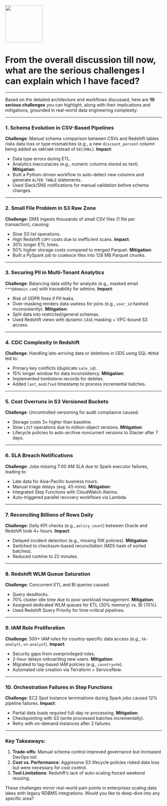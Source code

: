 <img src="https://r2cdn.perplexity.ai/pplx-full-logo-primary-dark%402x.png" class="logo" width="120"/>

# From the overall discussion till now, what are the serious challenges I can explain which I have faced?

---
Based on the detailed architecture and workflows discussed, here are **10 serious challenges** you can highlight, along with their implications and mitigations, grounded in real-world data engineering complexity:

---

### **1. Schema Evolution in CSV-Based Pipelines**

**Challenge**:
Manual schema comparison between CSVs and Redshift tables risks data loss or type mismatches (e.g., a new `discount_percent` column being added as `VARCHAR` instead of `DECIMAL`).
**Impact**:

- Data type errors during ETL.
- Analytics inaccuracies (e.g., numeric columns stored as text).
**Mitigation**:
- Built a Python-driven workflow to auto-detect new columns and generate `ALTER TABLE` statements.
- Used Slack/SNS notifications for manual validation before schema changes.

---

### **2. Small File Problem in S3 Raw Zone**

**Challenge**:
DMS ingests thousands of small CSV files (1 file per transaction), causing:

- Slow S3 list operations.
- High Redshift `COPY` costs due to inefficient scans.
**Impact**:
- 30% longer ETL times.
- 50% higher storage costs compared to merged Parquet.
**Mitigation**:
- Built a PySpark job to coalesce files into 128 MB Parquet chunks.

---

### **3. Securing PII in Multi-Tenant Analytics**

**Challenge**:
Balancing data utility for analysts (e.g., masked email `***@domain.com`) with traceability for admins.
**Impact**:

- Risk of GDPR fines if PII leaks.
- Over-masking renders data useless for joins (e.g., `user_id` hashed inconsistently).
**Mitigation**:
- Split data into restricted/general schemas.
- Used Redshift views with dynamic `CASE` masking + VPC-bound S3 access.

---

### **4. CDC Complexity in Redshift**

**Challenge**:
Handling late-arriving data or deletions in ODS using SQL `MERGE` led to:

- Primary key conflicts (duplicate `sale_id`).
- 15% longer window for data inconsistency.
**Mitigation**:
- Implemented tombstone records for deletes.
- Added `last_modified` timestamp to process incremental batches.

---

### **5. Cost Overruns in S3 Versioned Buckets**

**Challenge**:
Uncontrolled versioning for audit compliance caused:

- Storage costs 3× higher than baseline.
- Slow `LIST` operations due to million-object versions.
**Mitigation**:
- Lifecycle policies to auto-archive noncurrent versions to Glacier after 7 days.

---

### **6. SLA Breach Notifications**

**Challenge**:
Jobs missing 7:00 AM SLA due to Spark executor failures, leading to:

- Late data for Asia-Pacific business hours.
- Manual triage delays (avg. 45 mins).
**Mitigation**:
- Integrated Step Functions with CloudWatch Alarms.
- Auto-triggered parallel recovery workflows via Lambda.

---

### **7. Reconciling Billions of Rows Daily**

**Challenge**:
Daily KPI checks (e.g., `policy_count`) between Oracle and Redshift took 4+ hours.
**Impact**:

- Delayed incident detection (e.g., missing 10K policies).
**Mitigation**:
- Switched to checksum-based reconciliation (MD5 hash of sorted batches).
- Reduced runtime to 22 minutes.

---

### **8. Redshift WLM Queue Saturation**

**Challenge**:
Concurrent ETL and BI queries caused:

- Query deadlocks.
- 70% cluster idle time due to poor workload management.
**Mitigation**:
- Assigned dedicated WLM queues for ETL (30% memory) vs. BI (70%).
- Used Redshift Query Priority for time-critical pipelines.

---

### **9. IAM Role Proliferation**

**Challenge**:
500+ IAM roles for country-specific data access (e.g., `hk-analyst`, `vn-analyst`).
**Impact**:

- Security gaps from overprivileged roles.
- 2-hour delays onboarding new users.
**Mitigation**:
- Migrated to tag-based IAM policies (e.g., `country=hk`).
- Automated role creation via Terraform + ServiceNow.

---

### **10. Orchestration Failures in Step Functions**

**Challenge**:
EC2 Spot Instance terminations during Spark jobs caused 12% pipeline failures.
**Impact**:

- Partial data loads required full-day re-processing.
**Mitigation**:
- Checkpointing with S3 (write processed batches incrementally).
- Retry with on-demand instances after 2 failures.

---

### **Key Takeaways**:

1. **Trade-offs**: Manual schema control improved governance but increased DevOps toil.
2. **Cost vs. Performance**: Aggressive S3 lifecycle policies risked data loss but were necessary for cost control.
3. **Tool Limitations**: Redshift’s lack of auto-scaling forced weekend resizing.

These challenges mirror real-world pain points in enterprises scaling data lakes with legacy RDBMS integrations. Would you like to deep-dive into any specific area?

